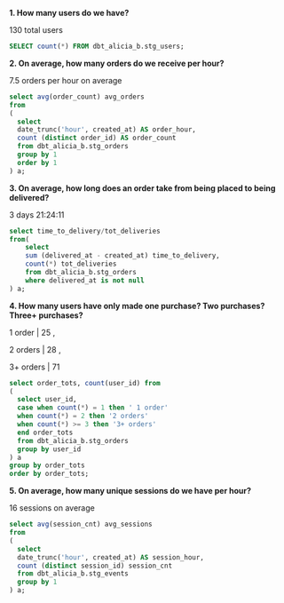**1. How many users do we have?**

 130 total users
~~~sql
SELECT count(*) FROM dbt_alicia_b.stg_users;
~~~

**2. On average, how many orders do we receive per hour?**

7.5 orders per hour on average
~~~sql
select avg(order_count) avg_orders
from
(
  select
  date_trunc('hour', created_at) AS order_hour, 
  count (distinct order_id) AS order_count
  from dbt_alicia_b.stg_orders
  group by 1
  order by 1
) a;
~~~

**3. On average, how long does an order take from being placed to being delivered?**

3 days 21:24:11
~~~sql
select time_to_delivery/tot_deliveries
from(
    select 
    sum (delivered_at - created_at) time_to_delivery,
    count(*) tot_deliveries 
    from dbt_alicia_b.stg_orders
    where delivered_at is not null
) a; 
~~~

**4. How many users have only made one purchase? Two purchases? Three+ purchases?**

1 order | 25 ,

2 orders | 28 ,

3+ orders | 71
~~~sql
select order_tots, count(user_id) from
(
  select user_id, 
  case when count(*) = 1 then ' 1 order'
  when count(*) = 2 then '2 orders'
  when count(*) >= 3 then '3+ orders' 
  end order_tots
  from dbt_alicia_b.stg_orders  
  group by user_id
) a
group by order_tots
order by order_tots;
~~~

**5. On average, how many unique sessions do we have per hour?**

16 sessions on average
~~~sql
select avg(session_cnt) avg_sessions
from
(
  select
  date_trunc('hour', created_at) AS session_hour, 
  count (distinct session_id) session_cnt
  from dbt_alicia_b.stg_events
  group by 1
) a;
~~~

